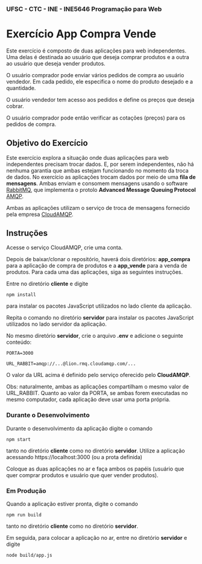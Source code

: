 ### UFSC - CTC - INE - INE5646 Programação para Web

# Exercício App Compra Vende
Este exercício é composto de duas aplicações para web independentes. Uma delas é destinada ao usuário que deseja comprar 
produtos e a outra ao usuário que deseja vender produtos.

O usuário comprador pode enviar vários pedidos de compra ao usuário vendedor. Em cada pedido, ele especifica o nome do produto
desejado e a quantidade.

O usuário vendedor tem acesso aos pedidos e define os preços que deseja cobrar.

O usuário comprador pode então verificar as cotações (preços) para os pedidos de compra.


## Objetivo do Exercício
Este exercício explora a situação onde duas aplicações para web independentes precisam trocar dados. E, por serem 
independentes, não há nenhuma garantia que ambas estejam funcionando no momento da troca de dados. No exercício as 
aplicações trocam dados por meio de uma **fila de mensagens**. Ambas enviam e consomem mensagens usando 
o software [RabbitMQ](https://www.rabbitmq.com/), que implementa o 
protolo **Advanced Message Queuing Protocol** [AMQP](https://www.amqp.org/).


Ambas as aplicações utilizam o serviço de troca de mensagens fornecido pela empresa [CloudAMQP](https://www.cloudamqp.com/). 


## Instruções
Acesse o serviço CloudAMQP, crie uma conta.

Depois de baixar/clonar o repositório, haverá dois diretórios: **app_compra** para a aplicação de
compra de produtos e a **app_vende** para a venda de produtos. Para cada uma das aplicações, siga as seguintes instruções.

Entre no diretório **cliente** e digite

`npm install`

para instalar os pacotes JavaScript utilizados no lado cliente da aplicação.

Repita o comando no diretório **servidor** para instalar os pacotes JavaScript utilizados no lado servidor da aplicação.

No mesmo diretório **servidor**, crie o arquivo **.env** e adicione o seguinte conteúdo:

```
PORTA=3000

URL_RABBIT=amqp://...@lion.rmq.cloudamqp.com/...

```
O valor da URL acima é definido pelo serviço oferecido pelo **CloudAMQP**. 

Obs: naturalmente, ambas as aplicações compartilham o mesmo valor de URL_RABBIT. Quanto ao valor da PORTA, 
se ambas forem executadas no mesmo computador, cada aplicação deve usar uma porta própria.

### Durante o Desenvolvimento
Durante o desenvolvimento da aplicação digite o comando

`npm start`

tanto no diretório **cliente** como no diretório **servidor**. Utilize a aplicação acessando https://localhost:3000 (ou a prota definida)

Coloque as duas aplicações no ar e faça ambos os papéis (usuário que quer comprar produtos e usuário que quer vender produtos).

### Em Produção
Quando a aplicação estiver pronta, digite o comando

`npm run build`

tanto no diretório **cliente** como no diretório **servidor**.

Em seguida, para colocar a aplicação no ar, entre no diretório **servidor** e digite

`node build/app.js`


